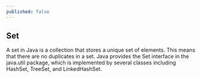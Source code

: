 ```yaml
---
published: false
---
```

## Set

A set in Java is a collection that stores a unique set of elements. This means that there are no duplicates in a set. Java provides the Set interface in the java.util package, which is implemented by several classes including HashSet, TreeSet, and LinkedHashSet.

